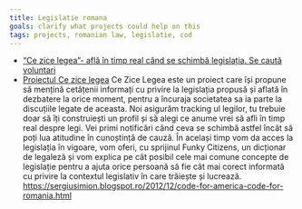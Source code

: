 ```yaml
---
title: Legislatie romana
goals: clarify what projects could help on this
tags: projects, romanian law, legislatie, cod
---
```


- [“Ce zice legea”- află în timp real când se schimbă legislația. Se caută voluntari](http://start-up.ro/ce-zice-legea-afla-in-timp-real-cand-se-schimba-legislatia-se-cauta-voluntari/)
- [Proiectul Ce zice legea](http://code4.ro/proiect/ce-zice-legea/)
  Ce Zice Legea este un proiect care își propune să mențină cetățenii informați cu privire la legislația propusă și aflată în dezbatere la orice moment, pentru a încuraja societatea sa ia parte la discuțiile legate de aceasta. Noi asigurăm tracking ul legilor, tu trebuie doar să îți construiești un profil și să alegi ce anume vrei să afli în timp real despre legi. Vei primi notificări când ceva se schimbă astfel încât să poți lua atitudine în cunoștință de cauză. În același timp vom da acces la legislația în vigoare, vom oferi, cu sprijinul Funky Citizens, un dicționar de legaleză și vom explica pe cât posibil cele mai comune concepte de legislație pentru a ajuta orice persoană să fie cât mai corect informată cu privire la contextul legislativ în care trăiește și lucrează.
https://sergiusimion.blogspot.ro/2012/12/code-for-america-code-for-romania.html
